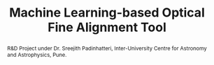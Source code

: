 ---
layout: post
title: Machine Learning-based Optical Fine Alignment Tool
abstract:  R&D Project under Dr. Sreejith Padinhatteri, Inter-University Centre for Astronomy and Astrophysics, Pune. 
---